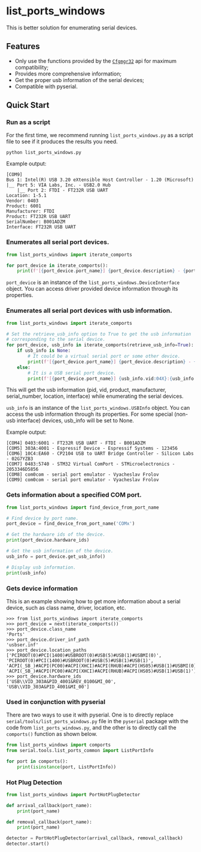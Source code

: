 # list_ports_windows

This is better solution for enumerating serial devices.

## Features

- Only use the functions provided by the [`Cfgmgr32`](https://learn.microsoft.com/en-us/windows-hardware/drivers/install/porting-from-setupapi-to-cfgmgr32?source=recommendations) api for maximum compatibility;
- Provides more comprehensive information;
- Get the proper usb information of the serial devices;
- Compatible with pyserial.

## Quick Start

### Run as a script

For the first time, we recommend running `list_ports_windows.py` as a script file to see if it produces the results you need.

```
python list_ports_windows.py
```

Example output:

```
[COM9]
Bus 1: Intel(R) USB 3.20 eXtensible Host Controller - 1.20 (Microsoft)
|__ Port 5: VIA Labs, Inc. - USB2.0 Hub
    |__ Port 2: FTDI - FT232R USB UART
Location: 1-5.1
Vendor: 0403
Product: 6001
Manufacturer: FTDI
Product: FT232R USB UART
SerialNumber: B001ADZM
Interface: FT232R USB UART
```

### Enumerates all serial port devices.

```python
from list_ports_windows import iterate_comports

for port_device in iterate_comports():
    print(f'[{port_device.port_name}] {port_device.description} - {port_device.manufacturer}')
```

`port_device` is an instance of the `list_ports_windows.DeviceInterface` object. You can access driver provided device information through its properties.

### Enumerates all serial port devices with usb information.

```python
from list_ports_windows import iterate_comports

# Set the retrieve_usb_info option to True to get the usb information
# corresponding to the serial device.
for port_device, usb_info in iterate_comports(retrieve_usb_info=True):
    if usb_info is None:
        # It could be a virtual serial port or some other device.
        print(f'[{port_device.port_name}] {port_device.description} - {port_device.manufacturer}')
    else:
        # It is a USB serial port device.
        print(f'[{port_device.port_name}] {usb_info.vid:04X}:{usb_info.pid:04X} - {usb_info.product} - {usb_info.manufacturer} - {usb_info.serial_number}')
```

This will get the usb information (pid, vid, product, manufacturer, serial_number, location, interface) while enumerating the serial devices.

`usb_info` is an instance of the `list_ports_windows.USBInfo` object. You can access the usb information through its properties. For some special (non-usb interface) devices, usb_info will be set to None.

Example output:

```
[COM4] 0403:6001 - FT232R USB UART - FTDI - B001ADZM
[COM5] 303A:4001 - Espressif Device - Espressif Systems - 123456
[COM6] 10C4:EA60 - CP2104 USB to UART Bridge Controller - Silicon Labs - 02G7YZB3
[COM7] 0483:5740 - STM32 Virtual ComPort - STMicroelectronics - 2053346D5856
[COM8] com0com - serial port emulator - Vyacheslav Frolov
[COM9] com0com - serial port emulator - Vyacheslav Frolov
```

### Gets information about a specified COM port.

```python
from list_ports_windows import find_device_from_port_name

# Find device by port name.
port_device = find_device_from_port_name('COMx')

# Get the hardware ids of the device.
print(port_device.hardware_ids)

# Get the usb information of the device.
usb_info = port_device.get_usb_info()

# Display usb information.
print(usb_info)
```

### Gets device information

This is an example showing how to get more information about a serial device, such as class name, driver, location, etc.

```pycon
>>> from list_ports_windows import iterate_comports
>>> port_device = next(iterate_comports()) 
>>> port_device.class_name
'Ports'
>>> port_device.driver_inf_path
'usbser.inf'
>>> port_device.location_paths
['PCIROOT(0)#PCI(1400)#USBROOT(0)#USB(5)#USB(1)#USBMI(0)', 'PCIROOT(0)#PCI(1400)#USBROOT(0)#USB(5)#USB(1)#USB(1)', 'ACPI(_SB_)#ACPI(PC00)#ACPI(XHCI)#ACPI(RHUB)#ACPI(HS05)#USB(1)#USBMI(0)', 'ACPI(_SB_)#ACPI(PC00)#ACPI(XHCI)#ACPI(RHUB)#ACPI(HS05)#USB(1)#USB(1)']
>>> port_device.hardware_ids  
['USB\\VID_303A&PID_4001&REV_0100&MI_00', 'USB\\VID_303A&PID_4001&MI_00']
```

### Used in conjunction with pyserial

There are two ways to use it with pyserial. One is to directly replace `serial/tools/list_ports_windows.py` file in the `pyserial` package with the code from `list_ports_windows.py`, and the other is to directly call the `comports()` function as shown below.

```python
from list_ports_windows import comports
from serial.tools.list_ports_common import ListPortInfo

for port in comports():
    print(isinstance(port, ListPortInfo))
```

### Hot Plug Detection

```python
from list_ports_windows import PortHotPlugDetector

def arrival_callback(port_name):
    print(port_name)

def removal_callback(port_name):
    print(port_name)

detector = PortHotPlugDetector(arrival_callback, removal_callback)
detector.start()
```
